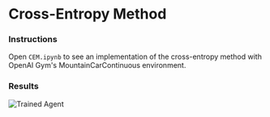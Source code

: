 [//]: # (Image References)

[image1]: https://user-images.githubusercontent.com/10624937/42135605-ba0e5f2c-7d12-11e8-9578-86d74e0976f8.gif "Trained Agent"

# Cross-Entropy Method

### Instructions

Open `CEM.ipynb` to see an implementation of the cross-entropy method with OpenAI Gym's MountainCarContinuous environment.

### Results

![Trained Agent][image1]
